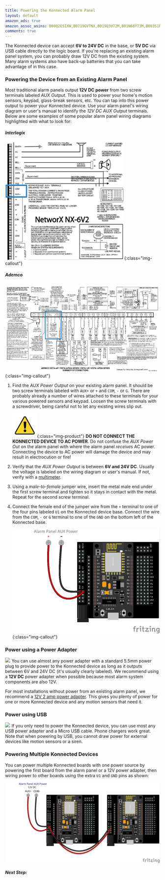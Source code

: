 ```yaml
---
title: Powering the Konnected Alarm Panel
layout: default
amazon_ads: true
amazon_assoc_asins: B00Q2E5IXW,B0719GVTNX,B019Q3U72M,B01N68Y73M,B003S1RQ2S
comments: true
---
```


The Konnected device can accept **6V to 24V DC** in the base, or **5V DC** via USB cable directly to the logic board. If you're
 replacing an existing alarm panel system, you can probably draw 12V DC from the existing system. Many alarm systems also
 have back-up batteries that you can take advantage of in this case.
 
### Powering the Device from an Existing Alarm Panel

Most traditional alarm panels output **12V DC power** from two screw terminals labeled _AUX Output_. This is used to 
power your home's motion sensors, keypad, glass-break sensors, etc. You can tap into this power output to power your
Konnected device. Use your alarm panel's wiring diagram or user's manual to identify the _12V DC AUX Output_ terminals.
Below are some examples of some popular alarm panel wiring diagrams highlighted with what to look for:

##### Interlogix
![](/assets/images/interlogix-aux-power.png){:class="img-callout"}

##### Ademco
![](/assets/images/ademco-vista-aux-power.jpg){:class="img-callout"}

1. Find the _AUX Power Output_ on your existing alarm panel. It should be two screw terminals labeled with `AUX+` or `+` 
   and `COM`, `-` or `G`. There are probably already a number of wires attached to these terminals for your various
   powered sensors and keypad. Loosen the screw terminals with a screwdriver, being careful not to let any existing 
   wires slip out.
   
   ![](/assets/images/warning-80px.png){:class="img-product"}
   **DO NOT CONNECT THE KONNECTED DEVICE TO AC POWER**. Do not confuse the _AUX Power Out_ on the alarm panel with where
    the alarm panel _receives_ AC power. Connecting the device to AC power will damage the device
    and may result in electrocution or fire!
   <br style="clear:both;"/>

1. Verify that the _AUX Power Output_ is between **6V and 24V DC**. Usually the voltage is labeled on the wiring diagram
or user's manual. If not, verify with a [multimeter](https://www.amazon.com/INNOVA-3320-Auto-Ranging-Digital-Multimeter/dp/B000EVYGZA/ref=as_li_ss_tl?ie=UTF8&qid=1500918635&sr=8-4&keywords=multimeter&linkCode=ll1&tag=konnected-io-20&linkId=98f7884623b56356bedcb8233a759da7).

1. Using a _male-to-female_ jumper wire, insert the metal male end under the first screw terminal and tighten so it 
stays in contact with the metal. Repeat for the second screw terminal.

1. Connect the female end of the jumper wire from the `+` terminal to one of the four pins labeled `U1` on the Konnected
device base. Connect the wire from the `COM`, `-` or `G` terminal to one of the `GND` on the bottom left of the Konnected base.
    
    ![](/assets/images/power-from-alarm-panel_bb.png){:class="img-callout"}

### Power using a Power Adapter

<a class="img-inline" href="https://www.amazon.com/TMEZON-Power-Adapter-Supply-2-1mm/dp/B00Q2E5IXW/ref=as_li_ss_il?ie=UTF8&qid=1500792679&sr=8-3&keywords=12v+power+adapter&linkCode=li2&tag=konnected-io-20&linkId=44dda887943ef673638c36ce1ba83199" target="_blank"><img border="0" src="//ws-na.amazon-adsystem.com/widgets/q?_encoding=UTF8&ASIN=B00Q2E5IXW&Format=_SL160_&ID=AsinImage&MarketPlace=US&ServiceVersion=20070822&WS=1&tag=konnected-io-20" ></a><img src="https://ir-na.amazon-adsystem.com/e/ir?t=konnected-io-20&l=li2&o=1&a=B00Q2E5IXW" width="1" height="1" border="0" alt="" style="border:none !important; margin:0px !important;" />
You can use almost any power adapter with a standard 5.5mm power plug to provide power to the Konnected device as long
as it outputs between 6V and 24V DC (it's usually clearly labeled). We recommend using a **12V DC** power adapter when 
possible because most alarm system components are also 12V.
 
For most installations without power from an existing alarm panel, we recommend a [12V 2 amp power adapter](https://www.amazon.com/TMEZON-Power-Adapter-Supply-2-1mm/dp/B00Q2E5IXW/ref=as_li_ss_tl?ie=UTF8&qid=1500792679&sr=8-3&keywords=12v+power+adapter&linkCode=ll1&tag=konnected-io-20&linkId=6e536f3412becae1fbc9deb536cb1a43).
This gives you plenty of power for one or more Konnected device and any motion sensors that need it. 
<br style="clear:both;"/>

### Power using USB

<a class="img-inline" href="https://www.amazon.com/gp/product/B00GF9T3I0/ref=as_li_ss_il?ie=UTF8&linkCode=li2&tag=konnected-io-20&linkId=081f3a7c91487f1a11b0158aa570eae4" target="_blank"><img border="0" src="//ws-na.amazon-adsystem.com/widgets/q?_encoding=UTF8&ASIN=B00GF9T3I0&Format=_SL160_&ID=AsinImage&MarketPlace=US&ServiceVersion=20070822&WS=1&tag=konnected-io-20" ></a><img src="https://ir-na.amazon-adsystem.com/e/ir?t=konnected-io-20&l=li2&o=1&a=B00GF9T3I0" width="1" height="1" border="0" alt="" style="border:none !important; margin:0px !important;" />
If you only need to power the Konnected device, you can use most any USB power adapter and a Micro USB cable. Phone chargers
work great. Note that when powering by USB, you cannot draw power for external devices like motion sensors or a siren.
<br style="clear:both;"/>

### Powering Multiple Konnected Devices

You can power multiple Konnected boards with one power source by powering the first board from the alarm panel or a 12V
power adapter, then wiring power to other boards using the extra `U1` and `GND` pins as shown:

![](/assets/images/powering-multiple-konnected-boards_bb.png)


  
##### **Next Step:** 